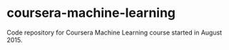 # coursera-machine-learning
Code repository for Coursera Machine Learning course started in August 2015.
